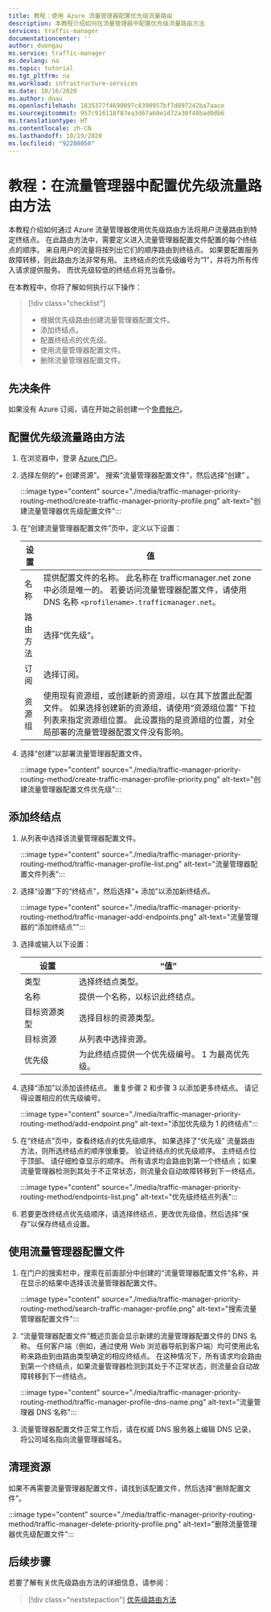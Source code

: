 ```yaml
---
title: 教程：使用 Azure 流量管理器配置优先级流量路由
description: 本教程介绍如何在流量管理器中配置优先级流量路由方法
services: traffic-manager
documentationcenter: ''
author: duongau
ms.service: traffic-manager
ms.devlang: na
ms.topic: tutorial
ms.tgt_pltfrm: na
ms.workload: infrastructure-services
ms.date: 10/16/2020
ms.author: duau
ms.openlocfilehash: 1835377f4690097c8390957bf7d897242ba7aace
ms.sourcegitcommit: 957c916118f87ea3d67a60e1d72a30f48bad0db6
ms.translationtype: HT
ms.contentlocale: zh-CN
ms.lasthandoff: 10/19/2020
ms.locfileid: "92208050"
---
```

# <a name="tutorial-configure-priority-traffic-routing-method-in-traffic-manager"></a>教程：在流量管理器中配置优先级流量路由方法

本教程介绍如何通过 Azure 流量管理器使用优先级路由方法将用户流量路由到特定终结点。 在此路由方法中，需要定义进入流量管理器配置文件配置的每个终结点的顺序。 来自用户的流量将按列出它们的顺序路由到终结点。 如果要配置服务故障转移，则此路由方法非常有用。 主终结点的优先级编号为“1”，并将为所有传入请求提供服务。 而优先级较低的终结点将充当备份。

在本教程中，你将了解如何执行以下操作：

> [!div class="checklist"]
> - 根据优先级路由创建流量管理器配置文件。
> - 添加终结点。
> - 配置终结点的优先级。
> - 使用流量管理器配置文件。
> - 删除流量管理器配置文件。

## <a name="prerequisites"></a>先决条件

如果没有 Azure 订阅，请在开始之前创建一个[免费帐户](https://azure.microsoft.com/free/?WT.mc_id=A261C142F)。

## <a name="to-configure-the-priority-traffic-routing-method"></a>配置优先级流量路由方法
1. 在浏览器中，登录 [Azure 门户](https://portal.azure.com)。

1. 选择左侧的“+ 创建资源”。 搜索“流量管理器配置文件”，然后选择“创建” 。

    :::image type="content" source="./media/traffic-manager-priority-routing-method/create-traffic-manager-priority-profile.png" alt-text="创建流量管理器优先级配置文件":::

1. 在“创建流量管理器配置文件”页中，定义以下设置：

    | 设置         | 值                                              |
    | ---             | ---                                                |
    | 名称            | 提供配置文件的名称。 此名称在 trafficmanager.net zone 中必须是唯一的。 若要访问流量管理器配置文件，请使用 DNS 名称 `<profilename>.trafficmanager.net`。 |    
    | 路由方法  | 选择“优先级”。  |
    | 订阅    | 选择订阅。 |
    | 资源组   | 使用现有资源组，或创建新的资源组，以在其下放置此配置文件。 如果选择创建新的资源组，请使用“资源组位置”  下拉列表来指定资源组位置。 此设置指的是资源组的位置，对全局部署的流量管理器配置文件没有影响。 |

1. 选择“创建”以部署流量管理器配置文件。

    :::image type="content" source="./media/traffic-manager-priority-routing-method/create-traffic-manager-profile-priority.png" alt-text="创建流量管理器配置文件优先级":::

## <a name="add-endpoints"></a>添加终结点

1. 从列表中选择该流量管理器配置文件。

    :::image type="content" source="./media/traffic-manager-priority-routing-method/traffic-manager-profile-list.png" alt-text="流量管理器配置文件列表":::

1. 选择“设置”下的“终结点”，然后选择“+ 添加”以添加新终结点。

    :::image type="content" source="./media/traffic-manager-priority-routing-method/traffic-manager-add-endpoints.png" alt-text="流量管理器的“添加终结点”":::

1. 选择或输入以下设置： 

    | 设置                | “值”                                              |
    | ---                    | ---                                                |
    | 类型                   | 选择终结点类型。 |    
    | 名称                   | 提供一个名称，以标识此终结点。 |
    | 目标资源类型   | 选择目标的资源类型。 |
    | 目标资源        | 从列表中选择资源。 |
    | 优先级               | 为此终结点提供一个优先级编号。 1 为最高优先级。 |


1. 选择“添加”以添加该终结点。 重复步骤 2 和步骤 3 以添加更多终结点。 请记得设置相应的优先级编号。

    :::image type="content" source="./media/traffic-manager-priority-routing-method/add-endpoint.png" alt-text="添加优先级为 1 的终结点":::

1. 在“终结点”页中，查看终结点的优先级顺序。 如果选择了“优先级”  流量路由方法，则所选终结点的顺序很重要。 验证终结点的优先级顺序。  主终结点位于顶部。 请仔细检查显示的顺序。 所有请求均会路由到第一个终结点；如果流量管理器检测到其处于不正常状态，则流量会自动故障转移到下一终结点。 

    :::image type="content" source="./media/traffic-manager-priority-routing-method/endpoints-list.png" alt-text="优先级终结点列表":::

1. 若要更改终结点优先级顺序，请选择终结点，更改优先级值，然后选择“保存”以保存终结点设置。

## <a name="use-the-traffic-manager-profile"></a>使用流量管理器配置文件

1.  在门户的搜索栏中，搜索在前面部分中创建的“流量管理器配置文件”名称，并在显示的结果中选择该流量管理器配置文件。

    :::image type="content" source="./media/traffic-manager-priority-routing-method/search-traffic-manager-profile.png" alt-text="搜索流量管理器配置文件":::

1.  “流量管理器配置文件”概述页面会显示新建的流量管理器配置文件的 DNS 名称。 任何客户端（例如，通过使用 Web 浏览器导航到客户端）均可使用此名称来路由到由路由类型确定的相应终结点。 在这种情况下，所有请求均会路由到第一个终结点，如果流量管理器检测到其处于不正常状态，则流量会自动故障转移到下一终结点。

    :::image type="content" source="./media/traffic-manager-priority-routing-method/traffic-manager-profile-dns-name.png" alt-text="流量管理器 DNS 名称":::

1. 流量管理器配置文件正常工作后，请在权威 DNS 服务器上编辑 DNS 记录，将公司域名指向流量管理器域名。

## <a name="clean-up-resources"></a>清理资源

如果不再需要流量管理器配置文件，请找到该配置文件，然后选择“删除配置文件”。

:::image type="content" source="./media/traffic-manager-priority-routing-method/traffic-manager-delete-priority-profile.png" alt-text="删除流量管理器优先级配置文件":::

## <a name="next-steps"></a>后续步骤

若要了解有关优先级路由方法的详细信息，请参阅：

> [!div class="nextstepaction"]
> [优先级路由方法](traffic-manager-routing-methods.md#priority-traffic-routing-method)
